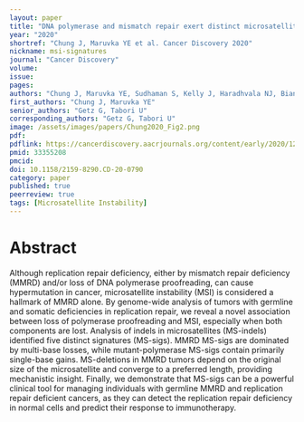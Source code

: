 ```yaml
---
layout: paper
title: "DNA polymerase and mismatch repair exert distinct microsatellite instability signatures in normal and malignant human cells"
year: "2020"
shortref: "Chung J, Maruvka YE et al. Cancer Discovery 2020"
nickname: msi-signatures
journal: "Cancer Discovery"
volume:
issue: 
pages:
authors: "Chung J, Maruvka YE, Sudhaman S, Kelly J, Haradhvala NJ, Bianchi V, Edwards M, Forster VJ, Nunes NM, Galati MA, Komosa M, Deshmukh S, Cabric V, Davidson S, Zatzman M, Light N, Hayes R, Brunga L, Anderson ND, Ho B, Hodel KP, Siddaway R, Morrissy AS, Bowers DC, Larouche V, Bronsema A, Osborn M, Cole KA, Opocher E, Mason G, Thomas GA, George B, Ziegler DS, Lindhorst S, Vanan M, Yalon-Oren M, Reddy AT, Massimino M, Tomboc P, Van Damme A, Lossos A, Durno C, Aronson M, Morgenstern DA, Bouffet E, Huang A, Taylor MD, Villani A, Malkin D, Hawkins CE, Pursell ZF, Shlien A, Kunkel TA, Getz G, Tabori U"
first_authors: "Chung J, Maruvka YE"
senior_authors: "Getz G, Tabori U"
corresponding_authors: "Getz G, Tabori U"
image: /assets/images/papers/Chung2020_Fig2.png
pdf:
pdflink: https://cancerdiscovery.aacrjournals.org/content/early/2020/12/18/2159-8290.CD-20-0790.full-text.pdf
pmid: 33355208
pmcid:
doi: 10.1158/2159-8290.CD-20-0790
category: paper
published: true
peerreview: true
tags: [Microsatellite Instability]
---
```


# Abstract

Although replication repair deficiency, either by mismatch repair deficiency (MMRD) and/or loss of DNA polymerase proofreading, can cause hypermutation in cancer, microsatellite instability (MSI) is considered a hallmark of MMRD alone. By genome-wide analysis of tumors with germline and somatic deficiencies in replication repair, we reveal a novel association between loss of polymerase proofreading and MSI, especially when both components are lost. Analysis of indels in microsatellites (MS-indels) identified five distinct signatures (MS-sigs). MMRD MS-sigs are dominated by multi-base losses, while mutant-polymerase MS-sigs contain primarily single-base gains. MS-deletions in MMRD tumors depend on the original size of the microsatellite and converge to a preferred length, providing mechanistic insight. Finally, we demonstrate that MS-sigs can be a powerful clinical tool for managing individuals with germline MMRD and replication repair deficient cancers, as they can detect the replication repair deficiency in normal cells and predict their response to immunotherapy.
